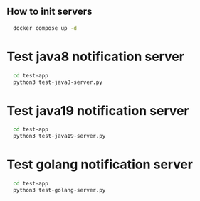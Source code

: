 ## How to init servers

```bash
  docker compose up -d
```

# Test java8 notification server

```bash
  cd test-app
  python3 test-java8-server.py
```

# Test java19 notification server

```bash
  cd test-app
  python3 test-java19-server.py
```

# Test golang notification server

```bash
  cd test-app
  python3 test-golang-server.py
```

